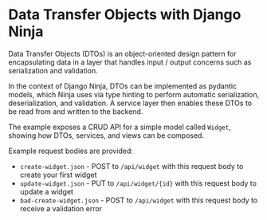 # Data Transfer Objects with Django Ninja

Data Transfer Objects (DTOs) is an object-oriented design pattern for encapsulating data in a layer that handles input / output concerns such as serialization and validation.

In the context of Django Ninja, DTOs can be implemented as pydantic models, which Ninja uses via type hinting to perform automatic serialization, deserialization, and validation. A service layer then enables these DTOs to be read from and written to the backend.

The example exposes a CRUD API for a simple model called `Widget`, showing how DTOs, services, and views can be composed.

Example request bodies are provided:

* `create-widget.json` - POST to `/api/widget` with this request body to create your first widget
* `update-widget.json` - PUT to `/api/widget/{id}` with this request body to update a widget
* `bad-create-widget.json` - POST to `/api/widget` with this request body to receive a validation error